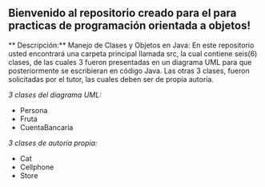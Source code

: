 ## Bienvenido al repositorio creado para el para practicas de programación orientada a objetos!

** Descripción:**
Manejo de Clases y Objetos en Java:
En este repositorio usted encontrará una carpeta principal llamada src, la cual contiene seis(6) clases, de las cuales 3 fueron presentadas en un diagrama UML para que posteriormente se escribieran en código Java. Las otras 3 clases, fueron solicitadas por el tutor, las cuales deben ser de propia autoría.

*3 clases del diagrama UML:*
- Persona
- Fruta
- CuentaBancaria

*3 clases de autoría propia:*

- Cat
- Cellphone
- Store
